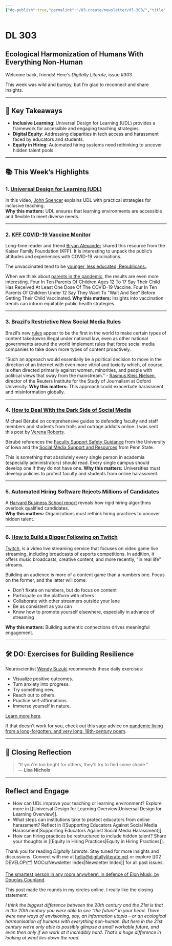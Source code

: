 ```yaml
---
{"dg-publish":true,"permalink":"/03-create/newsletter/dl-303/","title":"Ecological Harmonization of Humans With Everything Non-Human","tags":["learning","udl"]}
---
```



# DL 303

## Ecological Harmonization of Humans With Everything Non-Human

Welcome back, friends! Here's _Digitally Literate_, issue #303.  

This week was wild and bumpy, but I’m glad to reconnect and share insights.  

---

## 🔖 Key Takeaways  

- **Inclusive Learning**: Universal Design for Learning (UDL) provides a framework for accessible and engaging teaching strategies.  
- **Digital Equity**: Addressing disparities in tech access and harassment faced by educators and students.  
- **Equity in Hiring**: Automated hiring systems need rethinking to uncover hidden talent pools.  

---

## 📚 This Week’s Highlights  

### 1. **[Universal Design for Learning (UDL)](https://www.youtube.com/watch?v=NL2xPwDrGqQ)**  
In this video, [John Spencer](https://spencerauthor.com/) explains UDL with practical strategies for inclusive teaching.  
**Why this matters:** UDL ensures that learning environments are accessible and flexible to meet diverse needs.  

---

### 2. **[KFF COVID-19 Vaccine Monitor](https://www.kff.org/coronavirus-covid-19/dashboard/kff-covid-19-vaccine-monitor-dashboard/)**  
Long-time reader and friend [Bryan Alexander](https://bryanalexander.org/) shared this resource from the Kaiser Family Foundation (KFF). It is interesting to unpack the public’s attitudes and experiences with COVID-19 vaccinations.

The unvaccinated tend to be [younger, less educated, Republicans.](https://www.kff.org/coronavirus-covid-19/poll-finding/kff-covid-19-vaccine-monitor-july-2021).

When we think about [parents in the pandemic](https://www.kff.org/coronavirus-covid-19/poll-finding/kff-covid-19-vaccine-monitor-parents-and-the-pandemic/), the results are even more interesting. Four In Ten Parents Of Children Ages 12 To 17 Say Their Child Has Received At Least One Dose Of The COVID-19 Vaccine. Four In Ten Parents Of Children Under 12 Say They Want To "Wait And See" Before Getting Their Child Vaccinated.
**Why this matters:** Insights into vaccination trends can inform equitable public health strategies.  

---

### 3. **[Brazil’s Restrictive New Social Media Rules](https://time.com/6096704/brazil-social-media-rules/)**  
Brazil’s new [rules](https://www.in.gov.br/en/web/dou/-/medida-provisoria-n-1.068-de-6-de-setembro-de-2021-343277275) appear to be the first in the world to make certain types of content takedowns illegal under national law, even as other national governments around the world implement rules that force social media companies to take down more types of content proactively.

“Such an approach would essentially be a political decision to move in the direction of an Internet with even more vitriol and toxicity which, of course, is often directed primarily against women, minorities, and people with political views that sway from the mainstream.” - [Rasmus Kleis Nielsen](https://rasmuskleisnielsen.net/), director of the Reuters Institute for the Study of Journalism at Oxford University.
**Why this matters:** This approach could exacerbate harassment and misinformation globally.  

---

### 4. **[How to Deal With the Dark Side of Social Media](https://www.chronicle.com/article/how-to-deal-with-the-dark-side-of-social-media)**  
Michael Bérubé on comprehensive guides to defending faculty and staff members and students from trolls and outrage addicts online. I was sent this post by [Verena Roberts](https://twitter.com/verenanz).

Bérubé references the [Faculty Support Safety Guidance](https://provost.uiowa.edu/sites/provost.uiowa.edu/files/2021-07/Faculty_Support_Guidance.pdf) from the University of Iowa and the [Social Media Support and Resources](https://sites.psu.edu/academicaffairs/files/2020/09/Social-Media-Support-and-Resources-for-Penn-State-Faculty_09-17-20.pdf) from Penn State.

This is something that absolutely every single person in academia (especially administrators) should read. Every single campus should develop one if they do not have one.
**Why this matters:** Universities must develop policies to protect faculty and students from online harassment.  

---

### 5. **[Automated Hiring Software Rejects Millions of Candidates](https://www.theverge.com/2021-09-06/22659225/automated-hiring-software-rejecting-viable-candidates-harvard-business-school)**  
A [Harvard Business School report](https://www.hbs.edu/managing-the-future-of-work/Documents/research/hiddenworkers09032021.pdf) reveals how rigid hiring algorithms overlook qualified candidates.  
**Why this matters:** Organizations must rethink hiring practices to uncover hidden talent.  

---

### 6. **[How to Build a Bigger Following on Twitch](https://lifehacker.com/how-to-build-a-bigger-following-on-twitch-1847434468)**  
[Twitch](https://www.twitch.tv/), is a video live streaming service that focuses on video game live streaming, including broadcasts of esports competitions. In addition, it offers music broadcasts, creative content, and more recently, "in real life" streams.

Building an audience is more of a content game than a numbers one. Focus on the former, and the latter will come.

- Don’t fixate on numbers, but do focus on content
- Participate on the platform with others
- Collaborate with other streamers outside your lane
- Be as consistent as you can
- Know how to promote yourself elsewhere, especially in advance of streaming

**Why this matters:** Building authentic connections drives meaningful engagement.  

---

## 🛠️ DO: Exercises for Building Resilience  

Neuroscientist [Wendy Suzuki](https://www.wendysuzuki.com/) recommends these daily exercises:  
- Visualize positive outcomes.  
- Turn anxiety into progress.  
- Try something new.  
- Reach out to others.  
- Practice self-affirmations.  
- Immerse yourself in nature.  

[Learn more here](https://www.cnbc.com/2021-08-31/do-these-exercises-every-day-to-build-resilience-and-mental-strength-says-neuroscientist.html).  

If that doesn't work for you, check out this sage advice on [pandemic living from a long-forgotten, and very long, 18th-century poem](https://theconversation.com/drink-less-exercise-more-and-take-in-the-air-sage-advice-on-pandemic-living-from-a-long-forgotten-and-very-long-18th-century-poem-166085).

---

## 🌟 Closing Reflection  

> “If you're too bright for others, they'll try to find some shade.”  
> — **Lisa Nichols**  

---

## Reflect and Engage  

- How can UDL improve your teaching or learning environment? Explore more in [[Universal Design for Learning Overview\|Universal Design for Learning Overview]].  
- What steps can institutions take to protect educators from online harassment? Reflect in [[Supporting Educators Against Social Media Harassment\|Supporting Educators Against Social Media Harassment]].  
- How can hiring practices be restructured to include hidden talent? Share your thoughts in [[Equity in Hiring Practices\|Equity in Hiring Practices]].  

Thank you for reading _Digitally Literate_. Stay tuned for more insights and discussions. Connect with me at [hello@digitallyliterate.net](mailto:hello@digitallyliterate.net) or explore [[02 DEVELOP/🗂️ MOCs/Newsletter Index\|Newsletter Index]] for all past issues.  

[The smartest person in any room anywhere’: in defence of Elon Musk, by Douglas Coupland](https://www.theguardian.com/technology/2021/aug/29/the-smartest-person-in-any-room-anywhere-in-defence-of-elon-musk-by-douglas-coupland).

This post made the rounds in my circles online. I really like the closing statement:

_I think the biggest difference between the 20th century and the 21st is that in the 20th century you were able to see “the future” in your head. There were new ways of envisioning, say, an information utopia – or an ecological harmonisation of humans with everything non-human. But here in the 21st century we’re only able to possibly glimpse a small workable future, and even then only if we work at it incredibly hard. That’s a huge difference in looking at what lies down the road._